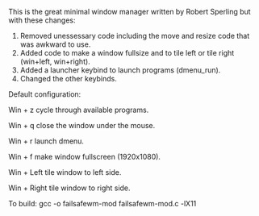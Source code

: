 This is the great minimal window manager written by Robert Sperling but with these changes:

1. Removed unessessary code including the move and resize code that was awkward to use.
2. Added code to make a window fullsize and to tile left or tile right (win+left, win+right).
3. Added a launcher keybind to launch programs (dmenu_run).
4. Changed the other keybinds.

Default configuration:

  Win + z  cycle through available programs.
  
  Win + q  close the window under the mouse.
  
  Win + r  launch dmenu.
  
  Win + f  make window fullscreen (1920x1080).
  
  Win + Left  tile window to left side.
  
  Win + Right tile window to right side.
  
  
  To build:
  gcc -o failsafewm-mod failsafewm-mod.c -lX11
